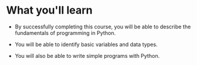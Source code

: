 # What you'll learn

- By successfully completing this course, you will be able to describe the fundamentals of programming in Python.

- You will be able to identify basic variables and data types.

- You will also be able to write simple programs with Python.
